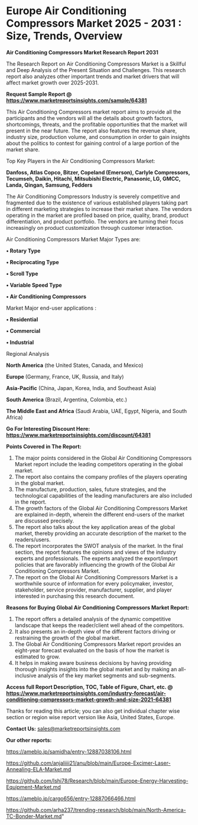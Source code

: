 # Europe Air Conditioning Compressors Market 2025 - 2031 : Size, Trends, Overview

<strong>Air Conditioning Compressors Market Research Report 2031</strong>

The Research Report on Air Conditioning Compressors Market is a Skillful and Deep Analysis of the Present Situation and Challenges. This research report also analyzes other important trends and market drivers that will affect market growth over 2025-2031.

<strong>Request Sample Report @ <a href=https://www.marketreportsinsights.com/sample/64381>https://www.marketreportsinsights.com/sample/64381</a></strong>

This Air Conditioning Compressors market report aims to provide all the participants and the vendors will all the details about growth factors, shortcomings, threats, and the profitable opportunities that the market will present in the near future. The report also features the revenue share, industry size, production volume, and consumption in order to gain insights about the politics to contest for gaining control of a large portion of the market share.

Top Key Players in the Air Conditioning Compressors Market:

<strong>Danfoss, Atlas Copco, Bitzer, Copeland (Emerson), Carlyle Compressors, Tecumseh, Daikin, Hitachi, Mitsubishi Electric, Panasonic, LG, GMCC, Landa, Qingan, Samsung, Fedders</strong>

The Air Conditioning Compressors Industry is severely competitive and fragmented due to the existence of various established players taking part in different marketing strategies to increase their market share. The vendors operating in the market are profiled based on price, quality, brand, product differentiation, and product portfolio. The vendors are turning their focus increasingly on product customization through customer interaction.

Air Conditioning Compressors Market Major Types are:

<strong>• Rotary Type

• Reciprocating Type

• Scroll Type

• Variable Speed Type

• Air Conditioning Compressors</strong>

Market Major end-user applications :

<strong>• Residential

• Commercial

• Industrial</strong>

Regional Analysis

</u><strong><b>North America</b></strong> (the United States, Canada, and Mexico)

<strong><b>Europe </b></strong>(Germany, France, UK, Russia, and Italy)

<strong><b>Asia-Pacific</b></strong> (China, Japan, Korea, India, and Southeast Asia)

<strong><b>South America</b></strong> (Brazil, Argentina, Colombia, etc.)

<strong><b>The Middle East and Africa</b></strong> (Saudi Arabia, UAE, Egypt, Nigeria, and South Africa)

<strong>Go For Interesting Discount Here: <a href=https://www.marketreportsinsights.com/discount/64381>https://www.marketreportsinsights.com/discount/64381</a></strong>

<strong>Points Covered in The Report:</strong>
<ol>
  <li>The major points considered in the Global Air Conditioning Compressors Market report include the leading competitors operating in the global market.</li>
  <li>The report also contains the company profiles of the players operating in the global market.</li>
  <li>The manufacture, production, sales, future strategies, and the technological capabilities of the leading manufacturers are also included in the report.</li>
  <li>The growth factors of the Global Air Conditioning Compressors Market are explained in-depth, wherein the different end-users of the market are discussed precisely.</li>
  <li>The report also talks about the key application areas of the global market, thereby providing an accurate description of the market to the readers/users.</li>
  <li>The report incorporates the SWOT analysis of the market. In the final section, the report features the opinions and views of the industry experts and professionals. The experts analyzed the export/import policies that are favorably influencing the growth of the Global Air Conditioning Compressors Market.</li>
  <li>The report on the Global Air Conditioning Compressors Market is a worthwhile source of information for every policymaker, investor, stakeholder, service provider, manufacturer, supplier, and player interested in purchasing this research document.</li>
</ol>
<strong>Reasons for Buying Global Air Conditioning Compressors Market Report:</strong>

<ol>
  <li>The report offers a detailed analysis of the dynamic competitive landscape that keeps the reader/client well ahead of the competitors.</li>
  <li>It also presents an in-depth view of the different factors driving or restraining the growth of the global market.</li>
  <li>The Global Air Conditioning Compressors Market report provides an eight-year forecast evaluated on the basis of how the market is estimated to grow.</li>
  <li>It helps in making aware business decisions by having providing thorough insights insights into the global market and by making an all-inclusive analysis of the key market segments and sub-segments.</li>
</ol>
<strong>Access full Report Description, TOC, Table of Figure, Chart, etc. @ <a href=https://www.marketreportsinsights.com/industry-forecast/air-conditioning-compressors-market-growth-and-size-2021-64381>https://www.marketreportsinsights.com/industry-forecast/air-conditioning-compressors-market-growth-and-size-2021-64381</a></strong>


Thanks for reading this article; you can also get individual chapter wise section or region wise report version like Asia, United States, Europe.

<strong>Contact Us:</strong>
sales@marketreportsinsights.com

<strong>Our other reports:</strong>

<a href=https://ameblo.jp/samidha/entry-12887038106.html>https://ameblo.jp/samidha/entry-12887038106.html</a>

<a href=https://github.com/anjaliiii21/anu/blob/main/Europe-Excimer-Laser-Annealing-ELA-Market.md>https://github.com/anjaliiii21/anu/blob/main/Europe-Excimer-Laser-Annealing-ELA-Market.md</a>

<a href=https://github.com/Ishi78/Research/blob/main/Europe-Energy-Harvesting-Equipment-Market.md>https://github.com/Ishi78/Research/blob/main/Europe-Energy-Harvesting-Equipment-Market.md</a>

<a href=https://ameblo.jp/cargo656/entry-12887066466.html>https://ameblo.jp/cargo656/entry-12887066466.html</a>

<a href=https://github.com/arha237/trending-research/blob/main/North-America-TC-Bonder-Market.md>https://github.com/arha237/trending-research/blob/main/North-America-TC-Bonder-Market.md</a>"
